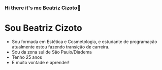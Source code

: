 ### Hi there it's me Beatriz Cizoto👋

# Sou Beatriz Cizoto

- Sou formada em Estética e Cosmetologia, e estudante de programação atualmente estou fazendo transição de carreira.
- Sou da zona sul de São Paulo/Diadema 
- Tenho 25 anos 
- E muito vontade e aprender! 
